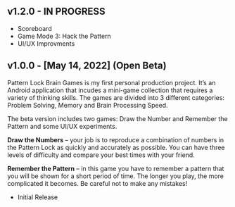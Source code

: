 
## v1.2.0  - IN PROGRESS

* Scoreboard
* Game Mode 3: Hack the Pattern 
* UI/UX Improvments 

## v1.0.0 - [May 14, 2022] (Open Beta)

Pattern Lock Brain Games is my first personal production project.
It’s an Android application that incudes a mini-game collection that requires a variety of thinking skills.
The games are divided into 3 different categories: Problem Solving, Memory and Brain Processing Speed.

The beta version includes two games: Draw the Number and Remember the Pattern and some UI/UX experiments.

**Draw the Numbers** – your job is to reproduce a combination of numbers in the Pattern Lock as quickly and accurately as possible. You can have three levels of difficulty and compare your best times with your friend.

**Remember the Pattern** – in this game you have to remember a pattern that you will be shown for a short period of time. The longer you play, the more complicated it becomes. Be careful not to make any mistakes!


* Initial Release
